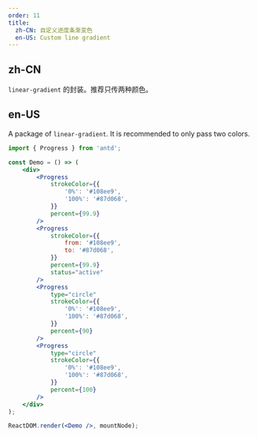 ```yaml
---
order: 11
title:
  zh-CN: 自定义进度条渐变色
  en-US: Custom line gradient
---
```


## zh-CN

`linear-gradient` 的封装。推荐只传两种颜色。

## en-US

A package of `linear-gradient`. It is recommended to only pass two colors.

```jsx
import { Progress } from 'antd';

const Demo = () => (
	<div>
		<Progress
			strokeColor={{
				'0%': '#108ee9',
				'100%': '#87d068',
			}}
			percent={99.9}
		/>
		<Progress
			strokeColor={{
				from: '#108ee9',
				to: '#87d068',
			}}
			percent={99.9}
			status="active"
		/>
		<Progress
			type="circle"
			strokeColor={{
				'0%': '#108ee9',
				'100%': '#87d068',
			}}
			percent={90}
		/>
		<Progress
			type="circle"
			strokeColor={{
				'0%': '#108ee9',
				'100%': '#87d068',
			}}
			percent={100}
		/>
	</div>
);

ReactDOM.render(<Demo />, mountNode);
```
